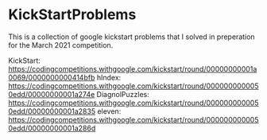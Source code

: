 # KickStartProblems

This is a collection of google kickstart problems that I solved in preperation for the March 2021 competition.

KickStart: https://codingcompetitions.withgoogle.com/kickstart/round/00000000001a0069/0000000000414bfb
hIndex: https://codingcompetitions.withgoogle.com/kickstart/round/0000000000050edd/00000000001a274e
DiagnolPuzzles: https://codingcompetitions.withgoogle.com/kickstart/round/0000000000050edd/00000000001a2835
eleven: https://codingcompetitions.withgoogle.com/kickstart/round/0000000000050edd/00000000001a286d
